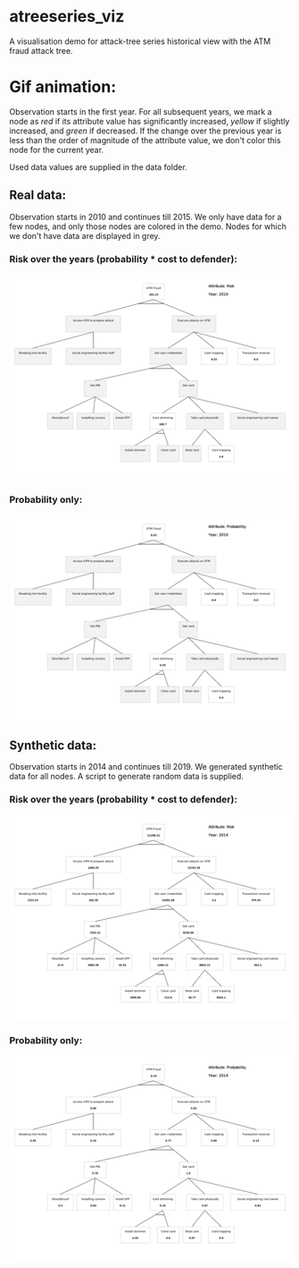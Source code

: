 # atreeseries_viz
A visualisation demo for attack-tree series historical view with the ATM fraud attack tree.

# Gif animation:
Observation starts in the first year. For all subsequent years, we mark a node as _red_ if its attribute value has significantly increased, _yellow_ if slightly increased, and _green_ if decreased. If the change over the previous year is less than the order of magnitude of the attribute value, we don't color this node for the current year. 

Used data values are supplied in the data folder.

## Real data:
Observation starts in 2010 and continues till 2015. We only have data for a few nodes, and only those nodes are colored in the demo. Nodes for which we don't have data are displayed in grey.

### Risk over the years (probability * cost to defender):

![](./demo/atm_real_risk.gif)

### Probability only:

![](./demo/atm_real_prob.gif)

## Synthetic data:
Observation starts in 2014 and continues till 2019. We generated synthetic data for all nodes. A script to generate random data is supplied.

### Risk over the years (probability * cost to defender):

![](./demo/atm_random_risk.gif)

### Probability only:

![](./demo/atm_random_prob.gif)
